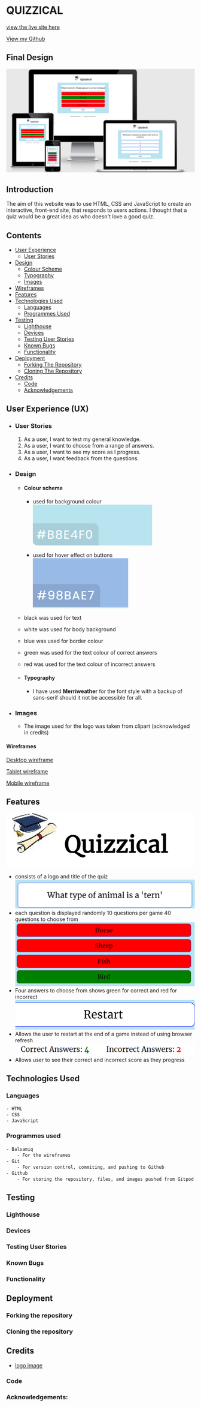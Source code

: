 # QUIZZICAL

[view the live site here](https://mrst12.github.io/Quizzical/)

[View my Github](https://github.com/Mrst12/Quizzical)

## Final Design
![responsive images](./assets/design/quizzical-responsive.png)

## Introduction
The aim of this website was to use HTML, CSS and JavaScript to create an interactive,
front-end site, that responds to users actions. I thought that a quiz would be a great idea 
as who doesn't love a good quiz.
## Contents
- [User Experience](#user-experience-ux)
    - [User Stories](#user-stories)
- [Design](#design)
    - [Colour Scheme](#colour-scheme)
    - [Typography](#typography)
    - [Images](#images)
- [Wireframes](#wireframes)
- [Features](#features)
- [Technologies Used](#technologies-used)
    - [Languages](#languages)
    - [Programmes Used](#programmes-used)
- [Testing](#testing)
    - [Lighthouse](#lighthouse)
    - [Devices](#devices)
    - [Testing User Stories](#testing-user-stories)
    - [Known Bugs](#known-bugs)
    - [Functionality](#functionality)
- [Deployment](#deployment)
    - [Forking The Repository](#forking-the-repository)
    - [Cloning The Repository](#cloning-the-repository)
- [Credits](#credits)
    - [Code](#code)
    - [Acknowledgements](#acknowledgements)
## User Experience (UX)

- ### User Stories
    
    1. As a user, I want to test my general knowledge.
    2. As a user, I want to choose from a range of answers.
    3. As a user, I want to see my score as I progress.
    4. As a user, I want feedback from the questions.  

- ### Design
    - #### Colour scheme
        - used for background colour
![B8E4F0](./assets/design/background-colour.png)

        - used for hover effect on buttons
![98BAE7](./assets/design/button-colour.png)

    - black was used for text
    - white was used for body background
    - blue was used for border colour
    - green was used for the text colour of correct answers
    - red was used for the text colour of incorrect answers


    - #### Typography
        - I have used **Merriweather** for the font style with a backup of sans-serif should it not be accessible for all.

- ### Images
    - The image used for the logo was taken from clipart (acknowledged in credits)

#### Wireframes

[Desktop wireframe](./assets/wireframes/quizzical-desktop.png)

[Tablet wireframe](./assets/wireframes/quizzical-tablet.png)

[Mobile wireframe](./assets/wireframes/quizzical-mobile.png)

## Features

![heading image](./assets/screenshots/quizzical-heading.png)
- consists of a logo and title of the quiz
![question image](./assets/screenshots/quizzical-question.png)
- each question is displayed randomly 10 questions per game 40 questions to choose from
![answers section](./assets/screenshots/quizzical-answers.png)
- Four answers to choose from shows green for correct and red for incorrect
![restart image](./assets/screenshots/quizzical-restart.png)
- Allows the user to restart at the end of a game instead of using browser refresh
![score section](./assets/screenshots/quizzical-score.png)
- Allows user to see their correct and incorrect score as they progress
## Technologies Used
### Languages
    - HTML
    - CSS
    - JavaScript
### Programmes used
    - Balsamiq
        - For the wireframes
    - Git
        - For version control, commiting, and pushing to Github
    - Github
        - For storing the repository, files, and images pushed from Gitpod
    

## Testing

### Lighthouse
### Devices
### Testing User Stories
### Known Bugs
### Functionality
## Deployment

### Forking the repository
### Cloning the repository
## Credits
- [logo image](https://www.pinclipart.com/)
### Code
### Acknowledgements: